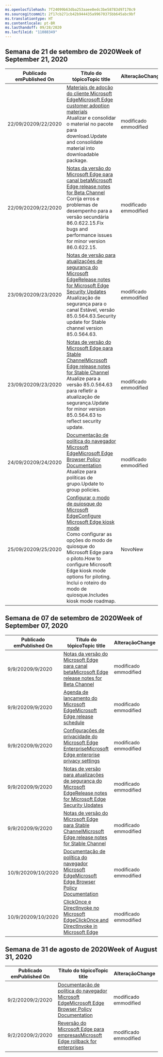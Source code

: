 ```yaml
---
ms.openlocfilehash: 7f24099b63dba253aaee8edc3be58783d97178c9
ms.sourcegitcommit: 2f17cb271cb42b944435a99670375bb645abc9bf
ms.translationtype: HT
ms.contentlocale: pt-BR
ms.lasthandoff: 09/28/2020
ms.locfileid: "11088349"
---
```

<!-- This file is generated automatically each week. Changes made to this file will be overwritten.-->




## <span data-ttu-id="f80c2-101">Semana de 21 de setembro de 2020</span><span class="sxs-lookup"><span data-stu-id="f80c2-101">Week of September 21, 2020</span></span>


| <span data-ttu-id="f80c2-102">Publicado em</span><span class="sxs-lookup"><span data-stu-id="f80c2-102">Published On</span></span> |<span data-ttu-id="f80c2-103">Título do tópico</span><span class="sxs-lookup"><span data-stu-id="f80c2-103">Topic title</span></span> | <span data-ttu-id="f80c2-104">Alteração</span><span class="sxs-lookup"><span data-stu-id="f80c2-104">Change</span></span> |
|------|------------|--------|
| <span data-ttu-id="f80c2-105">22/09/2020</span><span class="sxs-lookup"><span data-stu-id="f80c2-105">9/22/2020</span></span> | [<span data-ttu-id="f80c2-106">Materiais de adoção do cliente Microsoft Edge</span><span class="sxs-lookup"><span data-stu-id="f80c2-106">Microsoft Edge customer adoption materials</span></span>](/DeployEdge/microsoft-edge-customer-adoption-kit)<br><span data-ttu-id="f80c2-107">Atualizar e consolidar o material no pacote para download.</span><span class="sxs-lookup"><span data-stu-id="f80c2-107">Update and consolidate material into downloadable package.</span></span> | <span data-ttu-id="f80c2-108">modificado em</span><span class="sxs-lookup"><span data-stu-id="f80c2-108">modified</span></span> |
| <span data-ttu-id="f80c2-109">22/09/2020</span><span class="sxs-lookup"><span data-stu-id="f80c2-109">9/22/2020</span></span> | [<span data-ttu-id="f80c2-110">Notas da versão do Microsoft Edge para canal beta</span><span class="sxs-lookup"><span data-stu-id="f80c2-110">Microsoft Edge release notes for Beta Channel</span></span>](/DeployEdge/microsoft-edge-relnote-beta-channel)<br><span data-ttu-id="f80c2-111">Corrija erros e problemas de desempenho para a versão secundária 86.0.622.15.</span><span class="sxs-lookup"><span data-stu-id="f80c2-111">Fix bugs and performance issues for minor version 86.0.622.15.</span></span> | <span data-ttu-id="f80c2-112">modificado em</span><span class="sxs-lookup"><span data-stu-id="f80c2-112">modified</span></span> |
| <span data-ttu-id="f80c2-113">23/09/2020</span><span class="sxs-lookup"><span data-stu-id="f80c2-113">9/23/2020</span></span> | [<span data-ttu-id="f80c2-114">Notas de versão para atualizações de segurança do Microsoft Edge</span><span class="sxs-lookup"><span data-stu-id="f80c2-114">Release notes for Microsoft Edge Security Updates</span></span>](/DeployEdge/microsoft-edge-relnotes-security)<br><span data-ttu-id="f80c2-115">Atualização de segurança para o canal Estável, versão 85.0.564.63.</span><span class="sxs-lookup"><span data-stu-id="f80c2-115">Security update for Stable channel version 85.0.564.63.</span></span> | <span data-ttu-id="f80c2-116">modificado em</span><span class="sxs-lookup"><span data-stu-id="f80c2-116">modified</span></span> |
| <span data-ttu-id="f80c2-117">23/09/2020</span><span class="sxs-lookup"><span data-stu-id="f80c2-117">9/23/2020</span></span> | [<span data-ttu-id="f80c2-118">Notas de versão do Microsoft Edge para Stable Channel</span><span class="sxs-lookup"><span data-stu-id="f80c2-118">Microsoft Edge release notes for Stable Channel</span></span>](/DeployEdge/microsoft-edge-relnote-stable-channel)<br><span data-ttu-id="f80c2-119">Atualize para a versão 85.0.564.63 para refletir a atualização de segurança.</span><span class="sxs-lookup"><span data-stu-id="f80c2-119">Update for minor version 85.0.564.63 to reflect security update.</span></span> | <span data-ttu-id="f80c2-120">modificado em</span><span class="sxs-lookup"><span data-stu-id="f80c2-120">modified</span></span> |
| <span data-ttu-id="f80c2-121">24/09/2020</span><span class="sxs-lookup"><span data-stu-id="f80c2-121">9/24/2020</span></span> | [<span data-ttu-id="f80c2-122">Documentação de política do navegador Microsoft Edge</span><span class="sxs-lookup"><span data-stu-id="f80c2-122">Microsoft Edge Browser Policy Documentation</span></span>](/DeployEdge/microsoft-edge-policies)<br><span data-ttu-id="f80c2-123">Atualize para políticas de grupo.</span><span class="sxs-lookup"><span data-stu-id="f80c2-123">Update to group policies.</span></span> | <span data-ttu-id="f80c2-124">modificado em</span><span class="sxs-lookup"><span data-stu-id="f80c2-124">modified</span></span> |
| <span data-ttu-id="f80c2-125">25/09/2020</span><span class="sxs-lookup"><span data-stu-id="f80c2-125">9/25/2020</span></span> | [<span data-ttu-id="f80c2-126">Configurar o modo de quiosque do Microsoft Edge</span><span class="sxs-lookup"><span data-stu-id="f80c2-126">Configure Microsoft Edge kiosk mode</span></span>](/DeployEdge/microsoft-edge-configure-kiosk-mode)<br><span data-ttu-id="f80c2-127">Como configurar as opções do modo de quiosque do Microsoft Edge para o piloto.</span><span class="sxs-lookup"><span data-stu-id="f80c2-127">How to configure Microsoft Edge kiosk mode options for piloting.</span></span> <span data-ttu-id="f80c2-128">Inclui o roteiro do modo de quiosque.</span><span class="sxs-lookup"><span data-stu-id="f80c2-128">Includes kiosk mode roadmap.</span></span> | <span data-ttu-id="f80c2-129">Novo</span><span class="sxs-lookup"><span data-stu-id="f80c2-129">New</span></span> |


## <span data-ttu-id="f80c2-130">Semana de 07 de setembro de 2020</span><span class="sxs-lookup"><span data-stu-id="f80c2-130">Week of September 07, 2020</span></span>


| <span data-ttu-id="f80c2-131">Publicado em</span><span class="sxs-lookup"><span data-stu-id="f80c2-131">Published On</span></span> |<span data-ttu-id="f80c2-132">Título do tópico</span><span class="sxs-lookup"><span data-stu-id="f80c2-132">Topic title</span></span> | <span data-ttu-id="f80c2-133">Alteração</span><span class="sxs-lookup"><span data-stu-id="f80c2-133">Change</span></span> |
|------|------------|--------|
| <span data-ttu-id="f80c2-134">9/9/2020</span><span class="sxs-lookup"><span data-stu-id="f80c2-134">9/9/2020</span></span> | [<span data-ttu-id="f80c2-135">Notas da versão do Microsoft Edge para canal beta</span><span class="sxs-lookup"><span data-stu-id="f80c2-135">Microsoft Edge release notes for Beta Channel</span></span>](/DeployEdge/microsoft-edge-relnote-beta-channel) | <span data-ttu-id="f80c2-136">modificado em</span><span class="sxs-lookup"><span data-stu-id="f80c2-136">modified</span></span> |
| <span data-ttu-id="f80c2-137">9/9/2020</span><span class="sxs-lookup"><span data-stu-id="f80c2-137">9/9/2020</span></span> | [<span data-ttu-id="f80c2-138">Agenda de lançamento do Microsoft Edge</span><span class="sxs-lookup"><span data-stu-id="f80c2-138">Microsoft Edge release schedule</span></span>](/DeployEdge/microsoft-edge-release-schedule) | <span data-ttu-id="f80c2-139">modificado em</span><span class="sxs-lookup"><span data-stu-id="f80c2-139">modified</span></span> |
| <span data-ttu-id="f80c2-140">9/9/2020</span><span class="sxs-lookup"><span data-stu-id="f80c2-140">9/9/2020</span></span> | [<span data-ttu-id="f80c2-141">Configurações de privacidade do Microsoft Edge Enterprise</span><span class="sxs-lookup"><span data-stu-id="f80c2-141">Microsoft Edge enterprise privacy settings</span></span>](/DeployEdge/microsoft-edge-enterprise-privacy-settings) | <span data-ttu-id="f80c2-142">modificado em</span><span class="sxs-lookup"><span data-stu-id="f80c2-142">modified</span></span> |
| <span data-ttu-id="f80c2-143">9/9/2020</span><span class="sxs-lookup"><span data-stu-id="f80c2-143">9/9/2020</span></span> | [<span data-ttu-id="f80c2-144">Notas de versão para atualizações de segurança do Microsoft Edge</span><span class="sxs-lookup"><span data-stu-id="f80c2-144">Release notes for Microsoft Edge Security Updates</span></span>](/DeployEdge/microsoft-edge-relnotes-security) | <span data-ttu-id="f80c2-145">modificado em</span><span class="sxs-lookup"><span data-stu-id="f80c2-145">modified</span></span> |
| <span data-ttu-id="f80c2-146">9/9/2020</span><span class="sxs-lookup"><span data-stu-id="f80c2-146">9/9/2020</span></span> | [<span data-ttu-id="f80c2-147">Notas de versão do Microsoft Edge para Stable Channel</span><span class="sxs-lookup"><span data-stu-id="f80c2-147">Microsoft Edge release notes for Stable Channel</span></span>](/DeployEdge/microsoft-edge-relnote-stable-channel) | <span data-ttu-id="f80c2-148">modificado em</span><span class="sxs-lookup"><span data-stu-id="f80c2-148">modified</span></span> |
| <span data-ttu-id="f80c2-149">10/9/2020</span><span class="sxs-lookup"><span data-stu-id="f80c2-149">9/10/2020</span></span> | [<span data-ttu-id="f80c2-150">Documentação de política do navegador Microsoft Edge</span><span class="sxs-lookup"><span data-stu-id="f80c2-150">Microsoft Edge Browser Policy Documentation</span></span>](/DeployEdge/microsoft-edge-policies) | <span data-ttu-id="f80c2-151">modificado em</span><span class="sxs-lookup"><span data-stu-id="f80c2-151">modified</span></span> |
| <span data-ttu-id="f80c2-152">10/9/2020</span><span class="sxs-lookup"><span data-stu-id="f80c2-152">9/10/2020</span></span> | [<span data-ttu-id="f80c2-153">ClickOnce e DirectInvoke no Microsoft Edge</span><span class="sxs-lookup"><span data-stu-id="f80c2-153">ClickOnce and DirectInvoke in Microsoft Edge</span></span>](/DeployEdge/edge-learn-more-co-di) | <span data-ttu-id="f80c2-154">modificado em</span><span class="sxs-lookup"><span data-stu-id="f80c2-154">modified</span></span> |


## <span data-ttu-id="f80c2-155">Semana de 31 de agosto de 2020</span><span class="sxs-lookup"><span data-stu-id="f80c2-155">Week of August 31, 2020</span></span>


| <span data-ttu-id="f80c2-156">Publicado em</span><span class="sxs-lookup"><span data-stu-id="f80c2-156">Published On</span></span> |<span data-ttu-id="f80c2-157">Título do tópico</span><span class="sxs-lookup"><span data-stu-id="f80c2-157">Topic title</span></span> | <span data-ttu-id="f80c2-158">Alteração</span><span class="sxs-lookup"><span data-stu-id="f80c2-158">Change</span></span> |
|------|------------|--------|
| <span data-ttu-id="f80c2-159">9/2/2020</span><span class="sxs-lookup"><span data-stu-id="f80c2-159">9/2/2020</span></span> | [<span data-ttu-id="f80c2-160">Documentação de política do navegador Microsoft Edge</span><span class="sxs-lookup"><span data-stu-id="f80c2-160">Microsoft Edge Browser Policy Documentation</span></span>](/DeployEdge/microsoft-edge-policies) | <span data-ttu-id="f80c2-161">modificado em</span><span class="sxs-lookup"><span data-stu-id="f80c2-161">modified</span></span> |
| <span data-ttu-id="f80c2-162">9/2/2020</span><span class="sxs-lookup"><span data-stu-id="f80c2-162">9/2/2020</span></span> | [<span data-ttu-id="f80c2-163">Reversão do Microsoft Edge para empresas</span><span class="sxs-lookup"><span data-stu-id="f80c2-163">Microsoft Edge rollback for enterprises</span></span>](/DeployEdge/edge-learnmore-rollback) | <span data-ttu-id="f80c2-164">modificado em</span><span class="sxs-lookup"><span data-stu-id="f80c2-164">modified</span></span> |